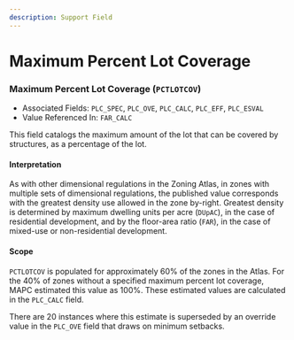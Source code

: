 ```yaml
---
description: Support Field
---
```


# Maximum Percent Lot Coverage

### Maximum Percent Lot Coverage \(`PCTLOTCOV`\) 

* Associated Fields: `PLC_SPEC`, `PLC_OVE`, `PLC_CALC`, `PLC_EFF`, `PLC_ESVAL` 
* Value Referenced In: `FAR_CALC` 

This field catalogs the maximum amount of the lot that can be covered by structures, as a percentage of the lot. 

#### Interpretation

As with other dimensional regulations in the Zoning Atlas, in zones with multiple sets of dimensional regulations, the published value corresponds with the greatest density use allowed in the zone by-right.  Greatest density is determined by maximum dwelling units per acre \(`DUpAC`\), in the case of residential development, and by the floor-area ratio \(`FAR`\), in the case of mixed-use or non-residential development.  

#### Scope

`PCTLOTCOV` is populated for approximately 60% of the zones in the Atlas. For the 40% of zones without a specified maximum percent lot coverage, MAPC estimated this value as 100%. These estimated values are calculated in the `PLC_CALC` field.

There are 20 instances where this estimate is superseded by an override value in the `PLC_OVE` field that draws on minimum setbacks.



